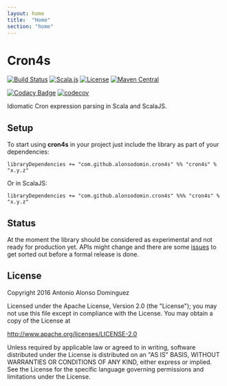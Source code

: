 ```yaml
---
layout: home
title:  "Home"
section: "home"
---
```


# Cron4s

[![Build Status](https://travis-ci.org/alonsodomin/cron4s.svg?branch=master)](https://travis-ci.org/alonsodomin/cron4s)
[![Scala.js](http://scala-js.org/assets/badges/scalajs-0.6.8.svg)](http://scala-js.org)
[![License](http://img.shields.io/:license-Apache%202-blue.svg)](http://www.apache.org/licenses/LICENSE-2.0.txt)
[![Maven Central](https://maven-badges.herokuapp.com/maven-central/com.github.alonsodomin.cron4s/cron4s_2.11/badge.svg)](https://maven-badges.herokuapp.com/maven-central/com.github.alonsodomin.cron4s/cron4s_2.11)

[![Codacy Badge](https://api.codacy.com/project/badge/Grade/7580c36bb6ec4f0888d6ac8213340f4d)](https://www.codacy.com/app/alonso-domin/cron4s?utm_source=github.com&amp;utm_medium=referral&amp;utm_content=alonsodomin/cron4s&amp;utm_campaign=Badge_Grade)
[![codecov](https://codecov.io/gh/alonsodomin/cron4s/branch/master/graph/badge.svg)](https://codecov.io/gh/alonsodomin/cron4s)

Idiomatic Cron expression parsing in Scala and ScalaJS.

## Setup

To start using **cron4s** in your project just include the library as part of your dependencies:

```
libraryDependencies += "com.github.alonsodomin.cron4s" %% "cron4s" % "x.y.z"
```

Or in ScalaJS:

```
libraryDependencies += "com.github.alonsodomin.cron4s" %%% "cron4s" % "x.y.z"
```

## Status

At the moment the library should be considered as experimental and not ready
for production yet. APIs might change and there are some [issues](https://github.com/alonsodomin/cron4s/issues) to get sorted
out before a formal release is done.

## License

Copyright 2016 Antonio Alonso Dominguez

Licensed under the Apache License, Version 2.0 (the "License");
you may not use this file except in compliance with the License.
You may obtain a copy of the License at

http://www.apache.org/licenses/LICENSE-2.0

Unless required by applicable law or agreed to in writing, software
distributed under the License is distributed on an "AS IS" BASIS,
WITHOUT WARRANTIES OR CONDITIONS OF ANY KIND, either express or implied.
See the License for the specific language governing permissions and
limitations under the License.
